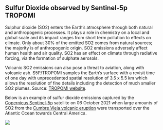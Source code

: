 ## Sulfur Dioxide observed by Sentinel-5p TROPOMI

Sulphur dioxide (SO2) enters the Earth’s atmosphere through both natural and anthropogenic processes. It plays a role in chemistry on a local and global scale and its impact ranges from short term pollution to effects on climate. Only about 30% of the emitted SO2 comes from natural sources; the majority is of anthropogenic origin. SO2 emissions adversely affect human health and air quality. SO2 has an effect on climate through radiative forcing, via the formation of sulphate aerosols. 

Volcanic SO2 emissions can also pose a threat to aviation, along with volcanic ash. S5P/TROPOMI samples the Earth’s surface with a revisit time of one day with unprecedented spatial resolution of 3.5 x 5.5 km which allows the resolution of fine details including the detection of much smaller SO2 plumes. Source: [TROPOMI website](http://www.tropomi.eu/data-products/sulphur-dioxide).

Below is an example of sulfur dioxide emissions captured by the [Copernicus Sentinel-5p](https://sentinel.esa.int/web/sentinel/missions/sentinel-5p) satellite on 06 October 2021 when large amounts of SO2 from the [Cumbre Vieja volcanic eruption](https://www.esa.int/ESA_Multimedia/Images/2021/10/La_Palma_lava_flows_into_the_sea#.YiYvOOYIkkQ.link) were transported over the Atlantic Ocean towards Central America. 

![](eodash-data/stories/Fig1-N9.png)


